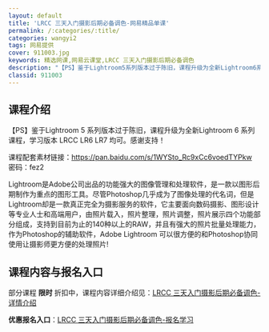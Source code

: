```yaml
---
layout: default
title: 'LRCC 三天入门摄影后期必备调色-网易精品单课'
permalink: /:categories/:title/
categories: wangyi2
tags: 网易提供
cover: 911003.jpg
keywords: 精选网课,网易云课堂,LRCC 三天入门摄影后期必备调色
description: "【PS】鉴于Lightroom5系列版本过于陈旧，课程升级为全新Lightroom6系列课程，学习版本LRCCLR6LR7均可。感谢支持！课程配套素材链接：https://pan.baidu"
classid: 911003
---
```


## 课程介绍

【PS】鉴于Lightroom 5 系列版本过于陈旧，课程升级为全新Lightroom 6 系列课程，学习版本 LRCC LR6 LR7 均可。感谢支持！

课程配套素材链接：https://pan.baidu.com/s/1WYSto_Rc9xCc6voedTYPkw 密码：fez2

Lightroom是Adobe公司出品的功能强大的图像管理和处理软件，是一款以图形后期制作为重点的图形工具。尽管Photoshop几乎成为了图像处理的代名词，但是Lightroom却是一款真正完全为摄影服务的软件，它主要面向数码摄影、图形设计等专业人士和高端用户，由照片载入，照片整理，照片调整，照片展示四个功能部分组成，支持到目前为止的140种以上的RAW，并且有强大的照片批量处理能力，作为Photoshop的辅助软件，Adobe Lightroom 可以很方便的和Photoshop协同使用让摄影师更方便的处理照片!

## 课程内容与报名入口

部分课程 **限时** 折扣中，课程内容详细介绍见：[LRCC 三天入门摄影后期必备调色-详情介绍](https://study.163.com/course/introduction/911003.htm?share=1&shareId=1025206652&utm_campaign=share&utm_medium=iphoneShare&utm_source=&utm_u=1025206652)

**优惠报名入口**：[LRCC 三天入门摄影后期必备调色-报名学习](https://study.163.com/course/introduction/911003.htm?share=1&shareId=1025206652&utm_campaign=share&utm_medium=iphoneShare&utm_source=&utm_u=1025206652)


